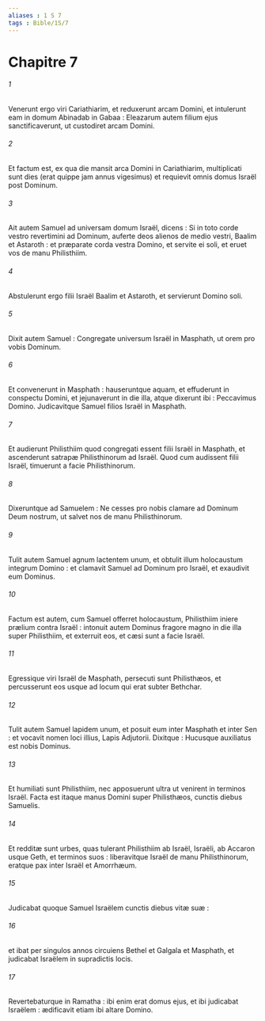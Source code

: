 ```yaml
---
aliases : 1 S 7
tags : Bible/1S/7
---
```


# Chapitre 7

###### 1
Venerunt ergo viri Cariathiarim, et reduxerunt arcam Domini, et intulerunt eam in domum Abinadab in Gabaa : Eleazarum autem filium ejus sanctificaverunt, ut custodiret arcam Domini.
###### 2
Et factum est, ex qua die mansit arca Domini in Cariathiarim, multiplicati sunt dies (erat quippe jam annus vigesimus) et requievit omnis domus Israël post Dominum.
###### 3
Ait autem Samuel ad universam domum Israël, dicens : Si in toto corde vestro revertimini ad Dominum, auferte deos alienos de medio vestri, Baalim et Astaroth : et præparate corda vestra Domino, et servite ei soli, et eruet vos de manu Philisthiim.
###### 4
Abstulerunt ergo filii Israël Baalim et Astaroth, et servierunt Domino soli.
###### 5
Dixit autem Samuel : Congregate universum Israël in Masphath, ut orem pro vobis Dominum.
###### 6
Et convenerunt in Masphath : hauseruntque aquam, et effuderunt in conspectu Domini, et jejunaverunt in die illa, atque dixerunt ibi : Peccavimus Domino. Judicavitque Samuel filios Israël in Masphath.
###### 7
Et audierunt Philisthiim quod congregati essent filii Israël in Masphath, et ascenderunt satrapæ Philisthinorum ad Israël. Quod cum audissent filii Israël, timuerunt a facie Philisthinorum.
###### 8
Dixeruntque ad Samuelem : Ne cesses pro nobis clamare ad Dominum Deum nostrum, ut salvet nos de manu Philisthinorum.
###### 9
Tulit autem Samuel agnum lactentem unum, et obtulit illum holocaustum integrum Domino : et clamavit Samuel ad Dominum pro Israël, et exaudivit eum Dominus.
###### 10
Factum est autem, cum Samuel offerret holocaustum, Philisthiim iniere prælium contra Israël : intonuit autem Dominus fragore magno in die illa super Philisthiim, et exterruit eos, et cæsi sunt a facie Israël.
###### 11
Egressique viri Israël de Masphath, persecuti sunt Philisthæos, et percusserunt eos usque ad locum qui erat subter Bethchar.
###### 12
Tulit autem Samuel lapidem unum, et posuit eum inter Masphath et inter Sen : et vocavit nomen loci illius, Lapis Adjutorii. Dixitque : Hucusque auxiliatus est nobis Dominus.
###### 13
Et humiliati sunt Philisthiim, nec apposuerunt ultra ut venirent in terminos Israël. Facta est itaque manus Domini super Philisthæos, cunctis diebus Samuelis.
###### 14
Et redditæ sunt urbes, quas tulerant Philisthiim ab Israël, Israëli, ab Accaron usque Geth, et terminos suos : liberavitque Israël de manu Philisthinorum, eratque pax inter Israël et Amorrhæum.
###### 15
Judicabat quoque Samuel Israëlem cunctis diebus vitæ suæ :
###### 16
et ibat per singulos annos circuiens Bethel et Galgala et Masphath, et judicabat Israëlem in supradictis locis.
###### 17
Revertebaturque in Ramatha : ibi enim erat domus ejus, et ibi judicabat Israëlem : ædificavit etiam ibi altare Domino.
